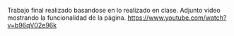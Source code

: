 Trabajo final realizado basandose en lo realizado en clase.
Adjunto video mostrando la funcionalidad de la página.
https://www.youtube.com/watch?v=b96qV02e96k